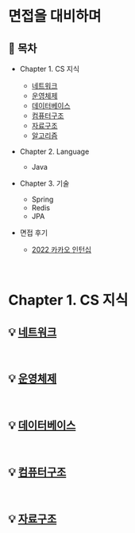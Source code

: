 # 면접을 대비하며

## :memo: 목차

- Chapter 1. CS 지식
  - [네트워크]()
  - [운영체제]()
  - [데이터베이스]()
  - [컴퓨터구조]()
  - [자료구조]()
  - [알고리즘]()
- Chapter 2. Language
  - Java
- Chapter 3. 기술
  - Spring
  - Redis
  - JPA

- 면접 후기
  - [2022 카카오 인턴십](https://blog.naver.com/ds4ouj/222767468397)
  

</br>

# Chapter 1. CS 지식
## :bulb: [네트워크]()


</br>

## :bulb: [운영체제]()


</br>

## :bulb: [데이터베이스]()


</br>

## :bulb: [컴퓨터구조]()

</br>

## :bulb: [자료구조]()
